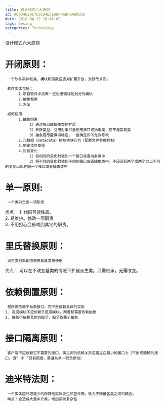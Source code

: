 ```yaml
---
title: 设计模式六大原则
id: A6034B2DC7E6CD4E518DF46BF9A985D9
date: 2018-04-12 10:46:02
tags: Desing
categories: Technology
---
```


设计模式六大原则

<!-- more -->

# 开闭原则：  
     一个软件实体如类、模块和函数应该对扩展开放，对修改关闭。  

     软件实体包括：  
          1.项目软件中按照一定的逻辑规则划分的模块  
          2.抽象和类  
          3.方法  

     如何使用：  
          1.抽象约束  
               1）通过接口或抽象类的扩展  
               2）参数类型、引用对象尽量使用接口或抽象类，而不是实现类  
               3）抽象层尽量保持稳定，一但确定即不允许修改  
          2.元数据（metadata）控制模块行为（配置文件参数控制）  
          3.制定项目章程  
          4.封装变化  
               1）将相同的变化封装到一个接口或者抽象类中  
               2）将不同的变化封装到不同的接口或者抽象类中，不应该有两个或两个以上不同的变化出现在同一个接口或者抽象类中  

# 单一原则:
     一个类只负责一项职责  
优点：
	1. 代码可读性高。  
	2. 易维护。修改一项职责  
	3. 不用担心会影响到其它的职责。  



# 里氏替换原则：
     派生类对象能够替换其基类被使用  
  优点：
     可以在不改变基类的情况下扩展派生类。只需继承，无需改变。

# 依赖倒置原则：
     程序要依赖于抽象接口，而不是依赖具体的实现  
	1. 高层模块不应依赖于底层模块，两者都需要依赖抽象  
	2. 抽象不依赖具体的细节，细节依赖于抽象  



# 接口隔离原则：
     客户端不应依赖它不需要的接口，类之间的依赖关系应建立在最小的接口上（不出现臃肿的接口，但“ 小 ”具有限度，需遵从单一职责原则）  

# 迪米特法则：
     一个实体应尽可能少的跟其他实体发生相互作用。致力于降低各类之间的耦合。  
     缺点：会造成大量中介类，增加系统复杂性  
